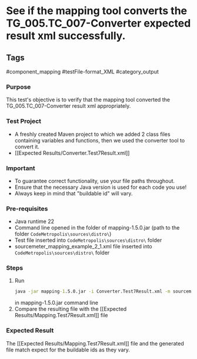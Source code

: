 # See if the mapping tool converts the TG_005.TC_007-Converter expected result xml successfully.

## Tags
#component_mapping #testFile-format_XML #category_output

### Purpose
This test's objective is to verify that the mapping tool converted the TG_005.TC_007-Converter result xml appropriately.

### Test Project
- A freshly created Maven project to which we added 2 class files containing variables and functions, then we used the converter tool to convert it.
- [[Expected Results/Converter.Test7Result.xml]]

### Important
- To guarantee correct functionality, use your file paths throughout.  
- Ensure that the necessary Java version is used for each code you use!
- Always keep in mind that "buildable id" will vary.

### Pre-requisites
- Java runtime 22
- Command line opened in the folder of mapping-1.5.0.jar (path to the folder `CodeMetropolis\sources\distro\`)
- Test file inserted into `CodeMetropolis\sources\distro\` folder
- sourcemeter_mapping_example_2_1.xml file inserted into `CodeMetropolis\sources\distro\` folder

### Steps
1.  Run
	```cmd
	java -jar mapping-1.5.0.jar -i Converter.Test7Result.xml -m sourcemeter_mapping_example_2_1.xml
	```
	in mapping-1.5.0.jar command line
2. Compare the resulting file with the [[Expected Results/Mapping.Test7Result.xml]] file

### Expected Result
The [[Expected Results/Mapping.Test7Result.xml]] file and the generated file match expect for the buildable ids as they vary.